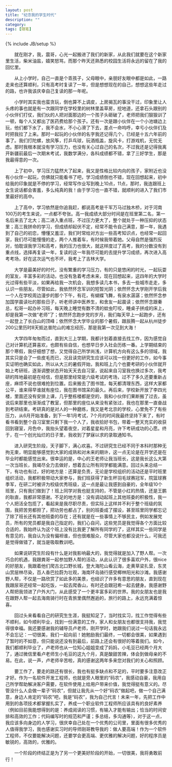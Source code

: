 ```yaml
---
layout: post
title: "纪念我的学生时代"
description: ""
category: 
tags: [随笔]
---
```

{% include JB/setup %}

　　就在刚才，我，震哥，心光一起搬进了我们的新家，从此我们就要在这个新家里生活，柴米油盐，嬉笑怒骂，而那个昨天还熟悉的校园生活将永远的留在了我的回忆里。

　　从上小学时，自己一直是个乖孩子，父母眼中，亲朋好友眼中都是如此，一路走来也还算顺利，只有高考时复读了一年，但是想想现在的自己，想想这些年走过的路，也许我该庆幸自己复读的那一年呢。

　　小学时其实我也蛮贪玩，倒也算不上调皮，上房揭瓦的事没干过，印象里让人头疼的事也就是有一次跟同学在学校里的树林里盖草房，挖地道，还拿石头跟别的小伙伴们打仗，我们伙的人把对面那边的一个孩子头砸破了，老师把我们狠狠训了一顿，每个人又都出了医药费给那个孩子。还有一次是跟小伙伴在一个小池塘边上玩，他们都下水了，我不会水，不小心滑了下去，差点一命呜呼，幸亏小伙伴们及时把我拉了上来。那时一起玩的小伙伴的名字我还记得几个，已经是十五六年前的事了。我们打陀螺，放风筝，打乒乓球，玩酒瓶盖，旋风卡，打游戏机，无忧无虑。那时我根本就没有学习压力，也没有关心过自己的名次，不过我还是记得我离开新疆前最后一次期末考试，我数学满分，各科成绩都不错，拿了三好学生，那是我最得意的一次。

　　上了初中，学习压力猛然大了起来，我又是性格比较内向的孩子，家附近也没有小伙伴一起玩，仿佛就只能看书了吧，学习成绩倒也不错，现在回想起来，初中给我的印象就是不停的学习，经常写作业写到晚上10点，11点，那时，我连跟班上女生说话都会害羞，多么纯真的我！由于学习也一直不错，就顺利的进入了我们市里最好的高中。

　　上了高中，学习依然是你追我赶，都说高考是千军万马过独木桥，对于河南100万的考生来说，一点都不夸张。高一我成绩大部分时间是在班里第二名，第一名后来去了北大；高二进入重点班，不过压力更大了，整个就处于一种压抑的状态里；高三我拼命的学习，但成绩却起伏不定，经常不能令自己满意，那一年，我遇到了自己的初恋，懵懂又羞涩，我们时常给对方出一些高考知识点，也经常一起回家，我们尽可能慢慢的走，两个人推着车，有时候我带着她。父母自然是强烈反对，怕耽误我学习和高考，我的压力也很大，就这样度过了高考，我的分数没有到重点线，选择再复读一年，复读的这一年我尽可能的去提升学习成绩，再次进入高考考场，好在这次运气也不坏，我考上了吉林大学。

　　大学是最美好的时代，没有繁重的学习压力，有的只是悠闲的时光，一起玩耍的室友，丰富多彩的活动，也没有急着考虑未来，现在回想起来，这四年的大学时光过得有些平淡，如果再给我一次机会，我想多读几本书，多去一些城市走走，多认识一些朋友。尽管如此，我依然怀念军训的短暂光阴；依然怀念大学刚开学后我一个人在学校周边漫步的那个下午，有花，有蝴蝶飞舞，有泉水潺潺；依然怀念参加国学晨读社的那些日子，听老师讲中医养生，和舍友一起晨读；依然怀念跟秦总，松哥一起办补习班，每天晚上睡觉有数不清的蚊虫叮咬，睡桌子拼成的床上，却是我第一次做“老师”了；依然怀念跑步党的岁月，我们每天早上一起跑步，还有一起登上了长白山的顶峰；依然怀念大学毕业的那个暑假，跟辰腾一起从杭州徒步200公里历时8天抵达普陀山的难忘经历，那是我第一次见到大海！

　　大学四年匆匆而过，直到大三上学期，我都计划着直接去找工作，因为感觉自己对计算机还算喜欢，也颇有些自信，也想早日步入社会历练一番。上学期结束的那个寒假，我仔细想了想，又觉得自己所学尚浅，计算机方向有这么多的领域，我其实只是会了一些皮毛而已，况且读完研究生应该可以找一份更好的工作，如今事实证明也确实如此，所以从大三的暑假开始，我和班上几个也要考研的小伙伴就开始上考研班，逐渐调整状态开始天天去自习室，说起来自习室我也换过多次，我考研的阵地最初是在经信，但是那里经常是六级考试的考场，过不了多久还要重新占座，麻烦不说也很难抢到位置。后来搬去了图书馆，每天都清理东西，这样大家都公平，谁来得早谁就有座位，我在图书馆呆的最久。再后来，学校新开放了李四光楼，里面还没有安排上课，几乎整栋楼都是空的，我和小伙伴们果断搬了过去，虽说后来那里也渐渐成了教室，但那里的座位从来没有紧张过，我也在那里一直奋战到考研结束。考研真的是对人的一种磨练，我又是考北京的学校，心里免不了有些压力，从6月开始准备，到下一年1月考试，7个月的时间我最终坚持下来了，有时看书看到整个自习室里只剩下我一个人了，我收拾好书包，带着一整天充实的收获回到寝室，月色中，我抬头望着夜空，对着星星和月亮，许下考研成功的心愿。终于，在一个创光灿烂的日子里，我收到了梦寐以求的录取通知书。

　　进入研究生阶段，天子脚下，满心欢喜。不过研究生已经不同于本科时那种无拘无束，明显能够感觉到大家的成熟和对未来的期许，这一点无论是在开学还是在毕业时都能感觉出来。很幸运的是，中心的王老师让我当班长，这是我长这么大第一次当班长，我竭尽全力去做好，想着去让所有同学都能满意。回过头来总结一下，有功也有过，好的地方是：还算是负责，无论是学校组织的活动还是平时班里组织活动，我都积极带动大家参与，我们班获得了新生杯羽毛球赛冠军，院篮球赛季军，在研二时被评为校级优秀班级，这一点是最让我感到自豪的，全年级10个班里，只有我们做到了！班上同学对我也挺支持的，不管是小红的热情，还是王鹏的耿直，我都非常感谢。不足的地方是：没有调动起班上其他班委的积极性，我一个人把活全包揽了，看起来是我尽职尽责，但实际上这样并不利于整个班级的氛围，我把苦劳都担了，把功劳也都占了，别的班委成了摆设，甚至班里同学都忘记了除了班长还有其他班委的存在；还有就是在一些事情上不够民主，例如发展党员，所有的党员都是我自己指定的，我扪心自问，这些党员是我觉得各个方面比较合适的，我始终认为这个班上没有比我更了解所有同学的了，这样其实一些同学是有意见的，我自认为没有偏袒谁，但也很难服众，尽管大家也都没说什么，可我还是觉得做错了，就当是吸取教训吧。

　　如果说研究生阶段有什么是对我影响最大的，我觉得就是加入了野人帮。一次巧合的机遇，我跟粪哥一起参加野人帮的活动，从此认识了很多喜欢户外，很nice的好朋友，我跟着他们爬古北口野长城，登大海陀山看云海，走黄草梁扎营，东灵山赏层林尽染，百人香巴拉蔚为壮观，海南环岛骑行感受椰林阳光和沙滩。我感谢野人帮，不仅是一路欣赏了如此多的美景，也结识了许多有意思的朋友，直到现在我跟尿哥还经常一起吃饭，一起去爬香山，有时还会跟冠希一起去健身。我感谢野人帮把我领进了户外大门，从此感受了一个更丰富多彩的世界。我的女朋友也是我在跟野人帮一起去海南骑行时在青旅里偶然邂逅的，旅行的路上，永远充满着惊喜。

　　回过头来看看自己的研究生生涯，我挺知足了，当时找实习，找工作觉得有些不顺利，如今顺利毕业，找到一份满意的工作，家人和女朋友也都很支持我，我觉得很幸福。我还要感谢我的辅导员卢老师，刚开学时，她跟我们说过一句话我永远不会忘记：一切很美，我们一起向前！她勉励我们最终，一切都会很美，如果遇到了暂时的不如意，但只能说还没有到最后，前路上还会有很好的等着我们。如今，我们都顺利毕业了，卢老师也从一位知心姐姐变成了妈妈，小毛豆已经两个月大了，通过微信里看卢老师生小毛豆的这九个月，真是酸甜苦辣，体会到做母亲的不易。在此，说一声，卢老师辛苦啦，真的感谢这两年多来您对我们的关心和照顾。

　　要工作了，要走的路还有很长，我也有挺多缺点和不足的，平时要多注意改正才好。作为一名软件开发工程师，也就是旁人眼里的“码农”，我感动自豪，我用自己所学帮助解决客户需要，在软件使用上给用户带来价值，我觉得挺有意义的。尽管没什么人会做一辈子“码农”，但就让我先从一个好“码农”做起吧，做一个自己满意，身边人肯定的“码农”吧，我是“码农”，我为自己代言！未来一年，先把工作中用到的各项技术都掌握扎实了，养成一个职业软件工程师所应该具有的良好素养（例如目前我能想得到的是：养成阅读的习惯，有输入才能有输出；恰当的时间安排和高效的工作；代码编写时的规范和严谨；多总结，多沟通等），对于这一点，我应该多向身边的人学习，很庆幸自己处在一个优秀的公司里，里面有很多优秀的人值得我学习，我也感谢实习时的导师刚哥教导我的：做人要高端！作为一个软件工程师，不仅要能解决问题，还要学会更高端、更优雅的解决问题，好的程序员是敏锐的，高效的，优雅的。

　　一个阶段的终结正是为了另一个更美好阶段的开始，一切很美，我将勇敢前行！

